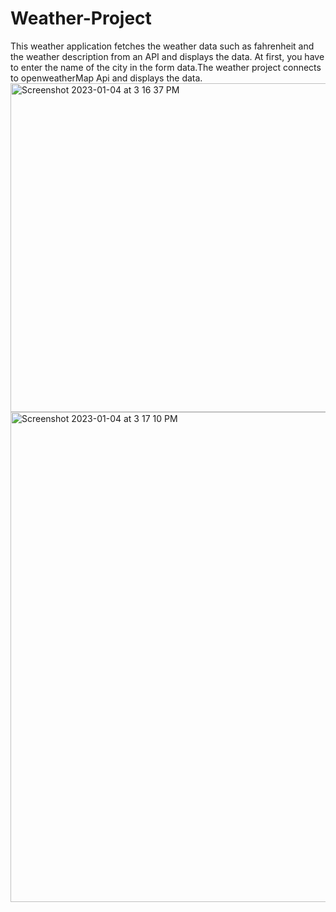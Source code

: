 # Weather-Project
This weather application fetches the weather data such as fahrenheit and the weather description from an API and displays the data.
At first, you have to enter the name of the city in the form data.The weather project connects to openweatherMap Api and displays the data.
<img width="526" alt="Screenshot 2023-01-04 at 3 16 37 PM" src="https://user-images.githubusercontent.com/54775910/210527941-d101067c-b6ad-4e71-9a14-bb00ef069d62.png">
<img width="784" alt="Screenshot 2023-01-04 at 3 17 10 PM" src="https://user-images.githubusercontent.com/54775910/210527954-0d1ef75a-7b9e-452d-b4f8-67d8b9e5e22a.png">
